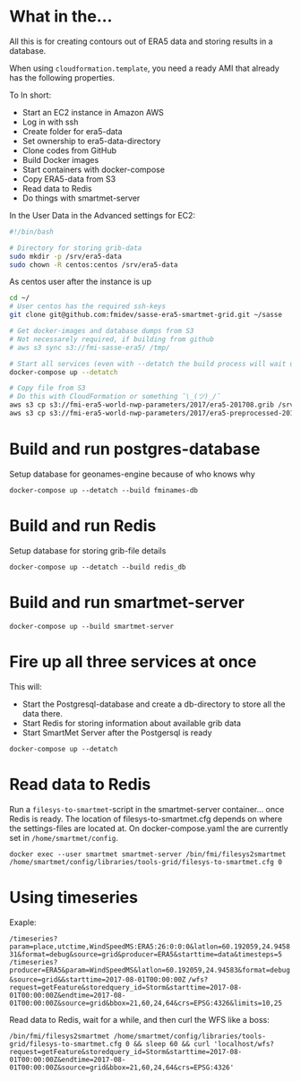 
# What in the…

All this is for creating contours out of ERA5 data and
storing results in a database.

When using `cloudformation.template`, you need a ready AMI that already has
the following properties.

To In short:

* Start an EC2 instance in Amazon AWS
* Log in with ssh
* Create folder for era5-data
* Set ownership to era5-data-directory
* Clone codes from GitHub
* Build Docker images
* Start containers with docker-compose
* Copy ERA5-data from S3
* Read data to Redis
* Do things with smartmet-server

In the User Data in the Advanced settings for EC2:

```bash
#!/bin/bash

# Directory for storing grib-data
sudo mkdir -p /srv/era5-data
sudo chown -R centos:centos /srv/era5-data
```

As centos user after the instance is up

```bash
cd ~/
# User centos has the required ssh-keys
git clone git@github.com:fmidev/sasse-era5-smartmet-grid.git ~/sasse

# Get docker-images and database dumps from S3
# Not necessarely required, if building from github
# aws s3 sync s3://fmi-sasse-era5/ /tmp/

# Start all services (even with --detatch the build process will wait until finished)
docker-compose up --detatch

# Copy file from S3
# Do this with CloudFormation or something ¯\_(ツ)_/¯
aws s3 cp s3://fmi-era5-world-nwp-parameters/2017/era5-201708.grib /srv/era5-data/ERA5_20170801000000_era5-201708.grib
aws s3 cp s3://fmi-era5-world-nwp-parameters/2017/era5-preprocessed-201708.grib2 /srv/era5-data/ERA5_20170801000000_era5-preprocessed-201708.grib
```

# Build and run postgres-database

Setup database for geonames-engine because of who knows why

`docker-compose up --detatch --build fminames-db`

# Build and run Redis

Setup database for storing grib-file details

`docker-compose up --detatch --build redis_db`

# Build and run smartmet-server

`docker-compose up --build smartmet-server`

# Fire up all three services at once

This will:

* Start the Postgresql-database and create a db-directory to store all the data there.
* Start Redis for storing information about available grib data
* Start SmartMet Server after the Postgersql is ready

`docker-compose up --detatch`

# Read data to Redis

Run a `filesys-to-smartmet`-script in the smartmet-server container... once Redis is ready. The location of filesys-to-smartmet.cfg depends on where the settings-files are located at. On docker-compose.yaml the are currently set in `/home/smartmet/config`.

`docker exec --user smartmet smartmet-server /bin/fmi/filesys2smartmet /home/smartmet/config/libraries/tools-grid/filesys-to-smartmet.cfg 0`

# Using timeseries

Exaple:

`/timeseries?param=place,utctime,WindSpeedMS:ERA5:26:0:0:0&latlon=60.192059,24.945831&format=debug&source=grid&producer=ERA5&starttime=data&timesteps=5`
`/timeseries?producer=ERA5&param=WindSpeedMS&latlon=60.192059,24.94583&format=debug&source=grid&&starttime=2017-08-01T00:00:00Z`
`/wfs?request=getFeature&storedquery_id=Storm&starttime=2017-08-01T00:00:00Z&endtime=2017-08-01T00:00:00Z&source=grid&bbox=21,60,24,64&crs=EPSG:4326&limits=10,25`

Read data to Redis, wait for a while, and then curl the WFS like a boss:

`/bin/fmi/filesys2smartmet /home/smartmet/config/libraries/tools-grid/filesys-to-smartmet.cfg 0 && sleep 60 && curl 'localhost/wfs?request=getFeature&storedquery_id=Storm&starttime=2017-08-01T00:00:00Z&endtime=2017-08-01T00:00:00Z&source=grid&bbox=21,60,24,64&crs=EPSG:4326'`
